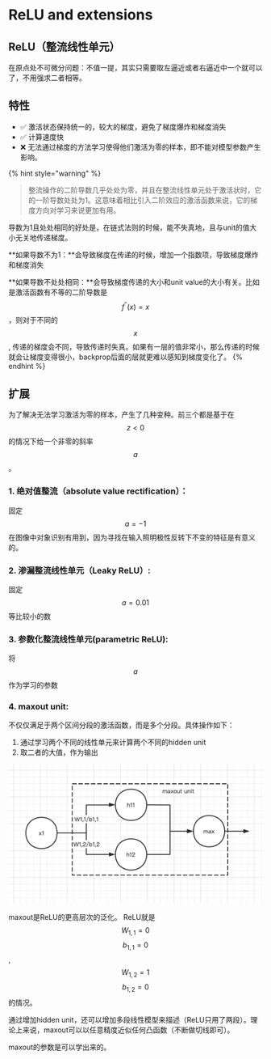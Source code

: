 # ReLU and extensions

## ReLU（整流线性单元）

在原点处不可微分问题：不值一提，其实只需要取左逼近或者右逼近中一个就可以了，不用强求二者相等。

## 特性

* ✅    激活状态保持统一的，较大的梯度，避免了梯度爆炸和梯度消失
* ✅    计算速度快
* ❌    无法通过梯度的方法学习使得他们激活为零的样本，即不能对模型参数产生影响。

{% hint style="warning" %}
> 整流操作的二阶导数几乎处处为零，并且在整流线性单元处于激活状时，它的一阶导数处处为1。这意味着相比引入二阶效应的激活函数来说，它的梯度方向对学习来说更加有用。

导数为1且处处相同的好处是，在链式法则的时候，能不失真地，且与unit的值大小无关地传递梯度。

**如果导数不为1：**会导致梯度在传递的时候，增加一个指数项，导致梯度爆炸和梯度消失

**如果导数不处处相同：**会导致梯度传递的大小和unit value的大小有关。比如是激活函数有不等的二阶导数是$$f^{\prime\prime}(x)=x$$，则对于不同的$$x$$, 传递的梯度会不同，导致传递时失真。如果有一层的值非常小，那么传递的时候就会让梯度变得很小，backprop后面的层就更难以感知到梯度变化了。
{% endhint %}

## 扩展

为了解决无法学习激活为零的样本，产生了几种变种。前三个都是基于在$$z<0$$的情况下给一个非零的斜率$$a$$。

### 1. 绝对值整流（absolute value rectification）：

固定$$a=-1$$ 在图像中对象识别有用到，因为寻找在输入照明极性反转下不变的特征是有意义的。

### 2. 渗漏整流线性单元（Leaky ReLU）:

固定$$a=0.01$$等比较小的数

### 3. 参数化整流线性单元\(parametric ReLU\):

将$$a$$作为学习的参数

### 4. maxout unit:

不仅仅满足于两个区间分段的激活函数，而是多个分段。具体操作如下：

1. 通过学习两个不同的线性单元来计算两个不同的hidden unit
2. 取二者的大值，作为输出

![](../../../.gitbook/assets/jie-ping-20210819-xia-wu-11.19.05.png)

maxout是ReLU的更高层次的泛化。 ReLU就是$$W_{1,1} = 0$$$$b_{1,1} = 0$$,$$W_{1,2} = 1$$$$b_{1,2} = 0$$的情况。

通过增加hidden unit，还可以增加多段线性模型来描述（ReLU只用了两段）。理论上来说，maxout可以以任意精度近似任何凸函数（不断做切线即可）。

maxout的参数是可以学出来的。





